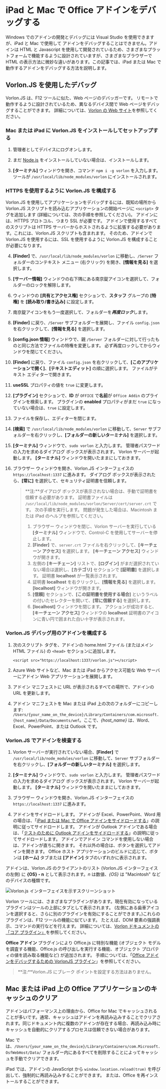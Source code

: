 # <a name="debug-office-add-ins-on-ipad-and-mac"></a>iPad と Mac で Office アドインをデバッグする

Windows でのアドインの開発とデバッグには Visual Studio を使用できますが、iPad と Mac で使用して アドインをデバッグすることはできません。アドインは HTML と Javascript を使用して開発されているため、さまざまなプラットフォームで機能するように設計されていますが、さまざまなブラウザーで HTML の表示方法に微妙な違いがあります。この記事では、iPad または Mac で動作するアドインをデバッグする方法を説明します。 

## <a name="debugging-with-vorlonjs"></a>Vorlon.JS を使用したデバッグ 

Vorlon.JS は、F12 ツールに似た、Web ページのデバッガーです。 リモートで動作するように設計されているため、異なるデバイス間で Web ページをデバッグすることができます。 詳細については、[Vorlon の Web サイト](http://www.vorlonjs.com)を参照してください。  

### <a name="install-and-set-up-up-vorlonjs-on-a-mac-or-ipad"></a>Mac または iPad に Vorlon.JS をインストールしてセットアップする 

1.  管理者としてデバイスにログオンします。

2.  まだ [Node.js](https://nodejs.org) をインストールしていない場合は、インストールします。 

2.  **[ターミナル]** ウィンドウを開き、コマンド `npm i -g vorlon` を入力します。 ツールが `/usr/local/lib/node_modules/vorlon` にインストールされます。

### <a name="configure-vorlonjs-to-use-https"></a>HTTPS を使用するように Vorlon.JS を構成する

Vorlon.JS を使用してアプリケーションをデバッグするには、既知の場所から Vorlon.JS スクリプトを読み込むアプリケーションの開始ページに `<script>` タグを追加します (詳細については、次の手順を参照してください)。 アドインには、HTTPS プロトコル、つまり SSL が必要です。 アドインで使用するすべてのスクリプトは HTTPS サーバーからホストされるように拡張する必要があります。これには、Vorlon.JS スクリプトも含まれます。 そのため、アドインで Vorlon.JS を使用するには、SSL を使用するように Vorlon.JS を構成することが必要になります。 

4.  **[Finder]** で、`/usr/local/lib/node_modules/vorlon` に移動し、`/Server` フォルダーのコンテキスト メニュー (右クリック) を開き、**[情報を見る]** を選択します。

5.  **[サーバー情報]** ウィンドウの右下隅にある南京錠アイコンを選択して、フォルダーのロックを解除します。

6. ウィンドウの **[共有とアクセス権]** セクションで、**スタッフ** グループの **[特権]** を **[読み取り/書き込み]** に設定します。

7. 南京錠アイコンをもう一度選択して、フォルダーを***再度ロック***します。

8. **[Finder]** に戻り、`/Server` サブフォルダーを展開し、ファイル `config.json` を右クリックして、**[情報を見る]** を選択します。

9. **[config.json 情報]** ウィンドウで、親 `/Server` フォルダーに対して行ったものと同じ方法でファイルの特権を変更します。 必ず再度ロックしてからウィンドウを閉じてください。

10. **[Finder]** に戻り、ファイル `config.json` を右クリックして、**[このアプリケーションで開く]**、**[テキストエディット]** の順に選択します。 ファイルがテキスト エディターで開きます。

11. **useSSL** プロパティの値を `true` に変更します。

12. **[プラグイン]** セクションで、**ID** が `OFFICE` で**名前**が `Office Addin` のプライグインを検索します。 プラグインの **enabled** プロパティがまだ `true` になっていない場合は、`true` に設定します。

13. ファイルを保存し、エディターを閉じます。

5.  **[検索]** で `/usr/local/lib/node_modules/vorlon` に移動して、`Server` サブフォルダーを右クリックし、**[フォルダーの新しいターミナル]** を選択します。 
    
7.  **[ターミナル]** ウィンドウで、`sudo vorlon` と入力します。 管理者パスワードの入力を求めるダイアログ ボックスが表示されます。 Vorlon サーバーが起動します。 **[ターミナル]** ウィンドウを開いたままにしておきます。

6.  ブラウザー ウィンドウを開き、Vorlon.JS インターフェイスの `https://localhost:1337` に進みます。 ダイアログ ボックスが表示されたら、**[常に]** を選択して、セキュリティ証明書を信頼します。 

    >**注:**ダイアログ ボックスが表示されない場合は、手動で証明書を信頼する必要があります。 証明書ファイルは `/usr/local/lib/node_modules/vorlon/Server/cert/server.crt` です。 次の手順を実行します。 問題が発生した場合は、Macintosh または iPad のヘルプを参照してください。 
    >
    >1. ブラウザー ウィンドウを閉じ、Vorlon サーバーを実行している **[ターミナル]** ウィンドウで、Control-C を使用してサーバーを停止します。
    >2. **[Finder]** で、`server.crt` ファイルを右クリックして、**[キーチェーン アクセス]** を選択します。 **[キーチェーン アクセス]** ウィンドウが開きます。
    >2. 左側の **[キーチェーン]** リストで、**[ログイン]** がまだ選択されていない場合は選択し、**[カテゴリ]** セクションで **[証明書]** を選択します。 証明書 **localhost** が一覧表示されます。
    >3. 証明書 **localhost** を右クリックし、**[情報を見る]** を選択します。 **[localhost]** ウィンドウが開きます。
    >4. **[信頼]** セクションで、**[この証明書を使用する場合]** というラベルの付いたセレクターを開いて、**[常に信頼する]** を選択します。 
    >5. **[localhost]** ウィンドウを閉じます。 アクションが成功すると、**[キーチェーン アクセス]** ウィンドウの **localhost** 証明書のアイコンに青い円で囲まれた白い十字が表示されます。

### <a name="configure-the-add-in-for-vorlonjs-debugging"></a>Vorlon.JS デバッグ用のアドインを構成する

1. 次のスクリプト タグを、アドインの home.html ファイル (またはメイン HTML ファイル) の `<head>` セクションに追加します。

    ```    
    <script src="https://localhost:1337/vorlon.js"></script>    
    ```  

2. Azure Web サイトなど、Mac または iPad からアクセス可能な Web サーバーにアドイン Web アプリケーションを展開します。 

3. アドイン マニフェストに URL が表示されるすべての場所で、アドインの URL を更新します。

4. アドイン マニフェストを Mac または iPad 上の次のフォルダーにコピーします: `/Users/{your_name_on_the_device}/Library/Containers/com.microsoft.{host_name}/Data/Documents/wef`。ここで、*{host_name}* は、Word、Excel、PowerPoint、または Outlook です。

### <a name="inspect-an-add-in-in-vorlonjs"></a>Vorlon.JS でアドインを検査する

1. Vorlon サーバーが実行されていない場合、**[Finder]** で `/usr/local/lib/node_modules/vorlon` に移動して、`Server` サブフォルダーを右クリックし、**[フォルダーの新しいターミナル]** を選択します。 
    
7.  **[ターミナル]** ウィンドウで、`sudo vorlon` と入力します。 管理者パスワードの入力を求めるダイアログ ボックスが表示されます。 Vorlon サーバーが起動します。 **[ターミナル]** ウィンドウを開いたままにしておきます。

6.  ブラウザー ウィンドウを開き、Vorlon.JS インターフェイスの `https://localhost:1337` に進みます。

7. アドインをサイドロードします。 アドインが Excel、PowerPoint、Word 用の場合は、「[iPad または Mac で Office アドインをサイドロードする](https://dev.office.com/docs/add-ins/testing/sideload-an-office-add-in-on-ipad-and-mac)」の説明に従ってサイドロードします。 アドインが Outlook アドインである場合は、「[テストのために Outlook アドインをサイドロードする](https://dev.office.com/docs/add-ins/testing/sideload-outlook-add-ins-for-testing)」の説明に従ってサイドロードします。 アドインでアドイン コマンドを使用しない場合は、アドインが直ちに開きます。 それ以外の場合は、ボタンを選択してアドインを開きます。 Office ホスト アプリケーションのビルドに応じて、ボタンは **[ホーム]** タブまたは **[アドイン]** タブのいずれかに表示されます。

アドインは、Vorlon.JS のクライアントのリスト (Vorlon.JS インターフェイスの左側) に **{OS} - n** として表示されます。*n* は数値、*{OS}* は "Macintosh" などのデバイスの種類です。 

![Vorlon.js インターフェイスを示すスクリーンショット](../images/vorlon_interface.png)

Vorlon ツールには、さまざまなプラグインがあります。現在有効になっているプラグインはツールの上部にタブとして表示されます。 (左側にある歯車アイコンを選択すると、さらに別のプラグインを有効にすることができます。)これらのプラグインは、F12 ツールの機能に似ています。 たとえば、DOM 要素の強調表示、コマンドの実行などを行えます。 詳細については、[Vorlon ドキュメントの「コア プラグイン」](http://vorlonjs.com/documentation/#console)を参照してください。 

**Office アドイン** プラグインにより Office.js に特別な機能 (オブジェクト モデルを調査する機能、Office.js の呼び出しを実行する機能、オブジェクト プロパティの値を読み取る機能など) が追加されます。 手順については、「[Office アドインをデバッグするための VorlonJS プラグイン](https://blogs.msdn.microsoft.com/mim/2016/02/18/vorlonjs-plugin-for-debugging-office-addin/)」を参照してください。

>**注:**Vorlon.JS にブレーク ポイントを設定する方法はありません。

## <a name="clearing-the-office-applications-cache-on-a-mac-or-ipad"></a>Mac または iPad 上の Office アプリケーションのキャッシュのクリア

アドインはパフォーマンス上の理由から、Office for Mac でキャッシュされることが多いです。通常、キャッシュはアドインを再読み込みすることでクリアされます。同じドキュメント内に複数のアドインが存在する場合、再読み込み時にキャッシュを自動的にクリアするプロセスは信頼できない場合があります。 

Mac では、`/Users/{your_name_on_the_device}/Library/Containers/com.Microsoft.OsfWebHost/Data/` フォルダー内にあるすべてを削除することによってキャッシュを手動でクリアできます。 

iPad では、アドインの JavaScript から `window.location.reload(true)` を呼び出して、強制的に再読み込みすることができます。 または、Office を再インストールすることができます。
